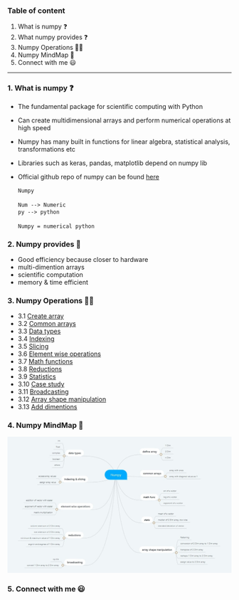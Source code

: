 ### Table of content

1. What is numpy :question:
2. What numpy provides :question:
3. Numpy Operations :man_technologist:
4. Numpy MindMap :brain:
5. Connect with me :smiley:

---

### 1. What is numpy :question:
- The fundamental package for scientific computing with Python
- Can create multidimensional arrays and perform numerical operations at high speed
- Numpy has many built in functions for linear algebra, statistical analysis, transformations etc
- Libraries such as keras, pandas, matplotlib depend on numpy lib
- Official github repo of numpy can be found [here](https://github.com/numpy/numpy)

  ```
  Numpy 

  Num --> Numeric
  py --> python

  Numpy = numerical python
  ```

### 2. Numpy provides :1234:
- Good efficiency because closer to hardware
- multi-dimention arrays
- scientific computation
- memory & time efficient

### 3. Numpy Operations :man_technologist:

- 3.1 [Create array](https://github.com/Akshaykumarcp/FUN-with-NUMPY/blob/main/0.1_define_array.py)
- 3.2 [Common arrays](https://github.com/Akshaykumarcp/FUN-with-NUMPY/blob/main/0.2_common_arrays.py)
- 3.3 [Data types](https://github.com/Akshaykumarcp/FUN-with-NUMPY/blob/main/0.3_data_types.py)
- 3.4 [Indexing](https://github.com/Akshaykumarcp/FUN-with-NUMPY/blob/main/0.4_indexing.py)
- 3.5 [Slicing](https://github.com/Akshaykumarcp/FUN-with-NUMPY/blob/main/0.5_slicing.py)
- 3.6 [Element wise operations](https://github.com/Akshaykumarcp/FUN-with-NUMPY/blob/main/0.6_elementwise_operations.py)
- 3.7 [Math functions](https://github.com/Akshaykumarcp/FUN-with-NUMPY/blob/main/0.7_math_func.py)
- 3.8 [Reductions](https://github.com/Akshaykumarcp/FUN-with-NUMPY/blob/main/0.8_reductions.py)
- 3.9 [Statistics](https://github.com/Akshaykumarcp/FUN-with-NUMPY/blob/main/0.9_statistics.py)
- 3.10 [Case study](https://github.com/Akshaykumarcp/FUN-with-NUMPY/blob/main/1.0_case_study.py)
- 3.11 [Broadcasting](https://github.com/Akshaykumarcp/FUN-with-NUMPY/blob/main/1.1_broadcasting.py)
- 3.12 [Array shape manipulation](https://github.com/Akshaykumarcp/FUN-with-NUMPY/blob/main/1.2_array_shape_manipulations.py)
- 3.13 [Add dimentions](https://github.com/Akshaykumarcp/FUN-with-NUMPY/blob/main/1.3_add_dimentions.py)

### 4. Numpy MindMap :brain:
![alt text](https://github.com/Akshaykumarcp/FUN-with-NUMPY/blob/main/mind_mapping_numpy.jpg)

### 5. Connect with me :smiley:

[<img align="left" alt="" width="22px" src="https://simpleicons.org/icons/linkedin.svg" />](https://www.linkedin.com/in/akshay-kumar-c-p/)
[<img align="left" alt="" width="22px" src="https://simpleicons.org/icons/youtube.svg" />](https://www.youtube.com/channel/UC3l8RTE3zBRzUrHbSXpx-qA)
[<img align="left" alt="" width="22px" src="https://simpleicons.org/icons/github.svg" />](https://github.com/Akshaykumarcp)
[<img align="left" alt="" width="22px" src="https://simpleicons.org/icons/medium.svg" />](https://medium.com/@akshai.148)
